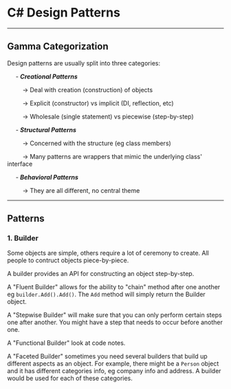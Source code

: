 # C# Design Patterns

---

## Gamma Categorization

Design patterns are usually split into three categories:

&nbsp;&nbsp;&nbsp;&nbsp; - **_Creational Patterns_**

&nbsp;&nbsp;&nbsp;&nbsp;&nbsp;&nbsp;&nbsp;&nbsp; -> Deal with creation (construction) of objects

&nbsp;&nbsp;&nbsp;&nbsp;&nbsp;&nbsp;&nbsp;&nbsp; -> Explicit (constructor) vs implicit (DI, reflection, etc)

&nbsp;&nbsp;&nbsp;&nbsp;&nbsp;&nbsp;&nbsp;&nbsp; -> Wholesale (single statement) vs piecewise (step-by-step)

&nbsp;&nbsp;&nbsp;&nbsp; - **_Structural Patterns_**

&nbsp;&nbsp;&nbsp;&nbsp;&nbsp;&nbsp;&nbsp;&nbsp; -> Concerned with the structure (eg class members)

&nbsp;&nbsp;&nbsp;&nbsp;&nbsp;&nbsp;&nbsp;&nbsp; -> Many patterns are wrappers that mimic the underlying class' interface

&nbsp;&nbsp;&nbsp;&nbsp; - **_Behavioral Patterns_**

&nbsp;&nbsp;&nbsp;&nbsp;&nbsp;&nbsp;&nbsp;&nbsp; -> They are all different, no central theme

---

## Patterns

### 1. Builder

Some objects are simple, others require a lot of ceremony to create. All people to contruct objects piece-by-piece.

A builder provides an API for constructing an object step-by-step.

A "Fluent Builder" allows for the ability to "chain" method after one another eg `builder.Add().Add()`. The `Add` method will simply return the Builder object.

A "Stepwise Builder" will make sure that you can only perform certain steps one after another. You might have a step that needs to occur before another one.

A "Functional Builder" look at code notes.

A "Faceted Builder" sometimes you need several builders that build up different aspects as an object. For example, there might be a `Person` object and it has different categories info, eg company info and address. A builder would be used for each of these categories.
